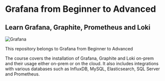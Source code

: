 # Grafana from Beginner to Advanced
## Learn Grafana, Graphite, Prometheus and Loki

![Grafana](https://img-b.udemycdn.com/course/750x422/1473698_386a_9.jpg)

This repository belongs to Grafana from Beginner to Advanced [](https://www.udemy.com/course/grafana-graphite-and-statsd-visualize-metrics/?referralCode=F9360D03CB430529BEAD)

The course covers the installation of Grafana, Graphite and Loki on-prem and their usage either on-prem or on the cloud. It also includes integrations with various databases such as InfluxDB, MySQL, Elasticsearch, SQL Server and Prometheus.

